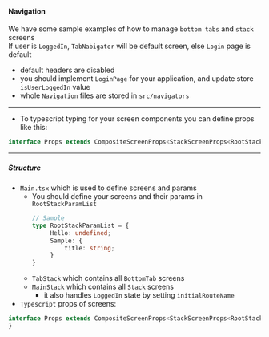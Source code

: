#### Navigation

We have some sample examples of how to manage `bottom tabs` and `stack` screens<br/>
If user is `LoggedIn`, `TabNabigator` will be default screen, else `Login` page is default

* default headers are disabled
* you should implement `LoginPage` for your application, and update store `isUserLoggedIn` value
* whole `Navigation` files are stored in `src/navigators`

***
* To typescript typing for your screen components you can define props like this:
```typescript
interface Props extends CompositeScreenProps<StackScreenProps<RootStackParamList, "Sample">, any> {}
```
***

##### Structure

* `Main.tsx` which is used to define screens and params
    * You should define your screens and their params in `RootStackParamList`
      ```typescript
      // Sample
      type RootStackParamList = {
           Hello: undefined;
           Sample: {
               title: string;
           }
      }
      ```
    * `TabStack` which contains all `BottomTab` screens
    * `MainStack` which contains all `Stack` screens
      * it also handles `LoggedIn` state by setting `initialRouteName`
* `Typescript` props of screens:
```typescript
interface Props extends CompositeScreenProps<StackScreenProps<RootStackParamList, "Sample">, any> {
}
```
